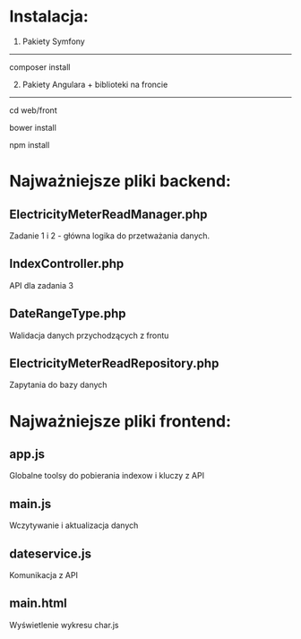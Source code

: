 Instalacja:
========================

1. Pakiety Symfony
--------------
composer install 

2. Pakiety Angulara + biblioteki na froncie
--------------
cd web/front

bower install

npm install

Najważniejsze pliki backend:
========================

ElectricityMeterReadManager.php
--------------
Zadanie 1 i 2 - główna logika do przetważania danych.


IndexController.php
--------------
API dla zadania 3

DateRangeType.php
--------------
Walidacja danych przychodzących z frontu

ElectricityMeterReadRepository.php
--------------
Zapytania do bazy danych

Najważniejsze pliki frontend:
========================


app.js
--------------
Globalne toolsy do pobierania indexow i kluczy z API


main.js 
--------------
Wczytywanie i aktualizacja danych


dateservice.js 
--------------
Komunikacja z API


main.html
--------------
Wyświetlenie wykresu char.js